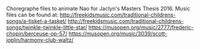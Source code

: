 Choregraphe files to animate Nao for Jaclyn's Masters Thesis 2016. Music files can be found at:
http://freekidsmusic.com/traditional-childrens-songs/a-tisket-a-tasket/
http://freekidsmusic.com/traditional-childrens-songs/twinkle-twinkle-little-star/
https://musopen.org/music/2777/frederic-chopin/berceuse-op-57/
https://musopen.org/music/3039/scott-joplin/harmony-club-waltz/